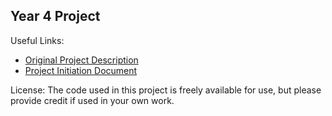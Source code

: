 ## Year 4 Project
Useful Links:

* [Original Project Description](https://github.com/daw538/y4project/blob/master/projectbrief.md)
* [Project Initiation Document](https://github.com/daw538/y4project/blob/master/initiationdoc.md)



License: The code used in this project is freely available for use, but please provide credit if used in your own work.
